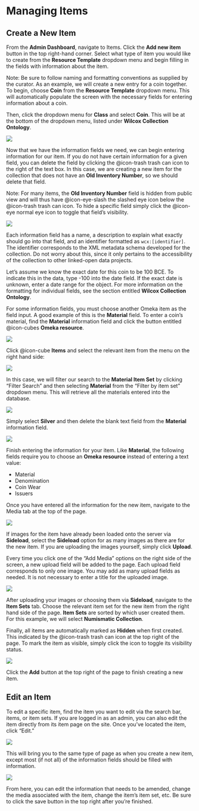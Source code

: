 # Managing Items

## Create a New Item

From the **Admin Dashboard**, navigate to Items. Click the **Add new item** button in the top right-hand corner. Select what type of item you would like to create from the **Resource Template** dropdown menu and begin filling in the fields with information about the item.

Note: Be sure to follow naming and formatting conventions as supplied by the curator.
As an example, we will create a new entry for a coin together. To begin, choose **Coin** from the **Resource Template** dropdown menu. This will automatically populate the screen with the necessary fields for entering information about a coin. 

Then, click the dropdown menu for **Class** and select **Coin**. This will be at the bottom of the dropdown menu, listed under **Wilcox Collection Ontology**.


![](https://lh3.googleusercontent.com/0GKZNXdWRTeim8VPAIrEV-8fIpsqHU3zJQ3Dwc-TK4o2LSLPdRKs4TDluilcMeBBJBgoAH_QaNqLsM3jNa_a-PdQXex4Fp3TxUleKVs9tUpweFJBkImkEP5mY-2vMcU4ZvaDgsj7)


Now that we have the information fields we need, we can begin entering information for our item. If you do not have certain information for a given field, you can delete the field by clicking the @icon-trash trash can icon to the right of the text box. In this case, we are creating a new item for the collection that does not have an **Old Inventory Number**, so we should delete that field.

Note: For many items, the **Old Inventory Number** field is hidden from public view and will thus have @icon-eye-slash the slashed eye icon below the @icon-trash trash can icon. To hide a specific field simply click the @icon-eye normal eye icon to toggle that field’s visibility. 

![](https://lh5.googleusercontent.com/NKH9SG2vpIKoKf3Xc0H_4p7QnVvlaV1rFe8qy9fdLYZLxE4jHuu5FYqZBOBEAeg31xWwlda-92ZjIW4BWxk1NEYNaFuMGMxlPGGW_JWnHuFB4ypYyT9owo813EOpzCpi7fM4h5lG)


Each information field has a name, a description to explain what exactly should go into that field, and an identifier formatted as `wcx:[identifier]`. The identifier corresponds to the XML metadata schema developed for the collection. Do not worry about this, since it only pertains to the accessibility of the collection to other linked-open data projects.

Let’s assume we know the exact date for this coin to be 100 BCE. To indicate this in the data, type -100 into the date field. If the exact date is unknown, enter a date range for the object. For more information on the formatting for individual fields, see the section entitled **Wilcox Collection Ontology**.

For some information fields, you must choose another Omeka item as the field input. A good example of this is the **Material** field. To enter a coin’s material, find the **Material** information field and click the button entitled @icon-cubes **Omeka resource**. 


![](https://lh5.googleusercontent.com/bHJS3vsZ6EtV54-VPvEFKCw7ax5lmyLZKlLNVIpsNQou1Ao2qMnZktzJhfMiMUHFJdisSDGczb_DrryAnJ3ilbLBuE4Md1HWoIS6xMuB5ZBr-i1R81yN-kicKOiwkKeGDE_2iG81)


Click @icon-cube **Items** and select the relevant item from the menu on the right hand side:


![](https://lh5.googleusercontent.com/EJKkKa79kLIsCp3z5cBF83R2uO4TFli4qJ6l5xsqkUWD4Ggi-5TorFlvxvwycNh-UPIpbjGgiXdQt_rBHho2wgypVTKiLO9Xk6Vnm43TSyFVCf6MaDGj_gS02JXr1VC-4AQRITma)


In this case, we will filter our search to the **Material Item Set** by clicking “Filter Search” and then selecting **Material** from the “Filter by item set” dropdown menu. This will retrieve all the materials entered into the database.


![](https://lh5.googleusercontent.com/4FKvh5tjmnwEJj7oU-lhxpigzXKgXVnsYIiEkbuhpHTWR72recxecUg6KDZV0Xiy6fYfDOVXlcYuNwdRB7wa-jp_QtvxBWu8XpnSoXzPzcGAFsw0-2zn3kMx7dqFztcOYbOsqNOh)


Simply select **Silver** and then delete the blank text field from the **Material** information field. 


![](https://lh4.googleusercontent.com/ynJcJLbHlLd1p4R_IUTkt_vIHrPv9IPxDCIVU8yDCF7XIjZHRLPZiA0LPGD5OLFWsHXJPZUtnIt6FhAL6yrak6mUXIWLWiVSv5ZlBjG3FHceQOykvfzQurDHjG8FnzUgmU0rfHLc)


Finish entering the information for your item. Like **Material**, the following fields require you to choose an **Omeka resource** instead of entering a text value:

- Material
- Denomination
- Coin Wear
- Issuers

Once you have entered all the information for the new item, navigate to the Media tab at the top of the page. 


![](https://lh3.googleusercontent.com/pFkGmuHGs6puGBvL8iTdHxZjUgP_-dx4QqGlsdGk3hImvkRleSh3dRucIyAY3-wUDxfkvMq2KLMUI7G5EzDNbyrt7ZvRZPAmuB11dM6iAaSCL76LQ5MGQ3LenJdWRtLq5Yy72wET)


If images for the item have already been loaded onto the server via **Sideload**, select the **Sideload** option for as many images as there are for the new item. If you are uploading the images yourself, simply click **Upload**.

Every time you click one of the “Add Media” options on the right side of the screen, a new upload field will be added to the page. Each upload field corresponds to only one image. You may add as many upload fields as needed. It is not necessary to enter a title for the uploaded image.


![](https://lh5.googleusercontent.com/zfAHuMV3aGEWxcW_akAarVwfK-9P_0be6IUJykuCuNomj3HkMH5dAx9ufJlbqW1trh_LFuVAROishrcLNCJBZXhAen7PGDzhVjcZbqvm5xTeIDqJDnyqHe8gls8bsXVpQ0EGlK_u)


After uploading your images or choosing them via **Sideload**, navigate to the **Item Sets** tab.
Choose the relevant item set for the new item from the right hand side of the page. **Item Sets** are sorted by which user created them. For this example, we will select **Numismatic Collection**. 

Finally, all items are automatically marked as **Hidden** when first created. This indicated by the @icon-trash trash can icon at the top right of the page. To mark the item as visible, simply click the icon to toggle its visibility status.


![](https://lh4.googleusercontent.com/UA_gQNtr9el5dFGF2GzzItvkvsekX7qupjdtO_l4lM2UzR61N5z4Tf8DqXtiYjKt5RwhUtw4gr1o2rfMHn6sMDa3BMe7r4e_AjI2K-wlPJJ9AutuYCW9GSnN8c27ovhMGdXI00C6)


Click the **Add** button at the top right of the page to finish creating a new item.

## Edit an Item

To edit a specific item, find the item you want to edit via the search bar, items, or item sets. If you are logged in as an admin, you can also edit the item directly from its item page on the site. Once you’ve located the item, click “Edit.”


![](https://paper-attachments.dropbox.com/s_04D4B96ED6B883620D60816BA63E30BA4100FB8A7D113F5FF9905518B80A349D_1613745415809_image.png)


This will bring you to the same type of page as when you create a new item, except most (if not all) of the information fields should be filled with information. 


![](https://paper-attachments.dropbox.com/s_04D4B96ED6B883620D60816BA63E30BA4100FB8A7D113F5FF9905518B80A349D_1613745657182_image.png)


From here, you can edit the information that needs to be amended, change the media associated with the item, change the item’s item set, etc. Be sure to click the save button in the top right after you’re finished.